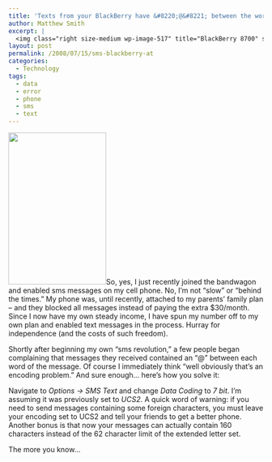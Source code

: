 ```yaml
---
title: 'Texts from your BlackBerry have &#8220;@&#8221; between the words?'
author: Matthew Smith
excerpt: |
  <img class="right size-medium wp-image-517" title="BlackBerry 8700" src="http://archive.digivation.net/wp-content/uploads/2008/07/url-193x300.jpg" alt="" width="193" height="300" />So, yes, I just recently joined the bandwagon and enabled sms messages on my cell phone. No, I'm not "slow" or "behind the times." My phone was, until recently, attached to my parents' family plan - and they blocked all messages instead of paying the extra $30/month. Since I now have my own steady income, I have spun my number off to my own plan and enabled text messages in the process. Hurray for independence (and the costs of such freedom).
layout: post
permalink: /2008/07/15/sms-blackberry-at
categories:
  - Technology
tags:
  - data
  - error
  - phone
  - sms
  - text
---
```

<img class="right size-medium wp-image-517" title="BlackBerry 8700" src="http://archive.digivation.net/wp-content/uploads/2008/07/url-193x300.jpg" alt="" width="193" height="300" />So, yes, I just recently joined the bandwagon and enabled sms messages on my cell phone. No, I&#8217;m not &#8220;slow&#8221; or &#8220;behind the times.&#8221; My phone was, until recently, attached to my parents&#8217; family plan &#8211; and they blocked all messages instead of paying the extra $30/month. Since I now have my own steady income, I have spun my number off to my own plan and enabled text messages in the process. Hurray for independence (and the costs of such freedom).

Shortly after beginning my own &#8220;sms revolution,&#8221; a few people began complaining that messages they received contained an &#8220;@&#8221; between each word of the message. Of course I immediately think &#8220;well obviously that&#8217;s an encoding problem.&#8221; And sure enough&#8230; here&#8217;s how you solve it:

Navigate to *Options -> SMS Text* and change *Data Coding* to *7 bit*. I&#8217;m assuming it was previously set to *UCS2*. A quick word of warning: if you need to send messages containing some foreign characters, you must leave your encoding set to UCS2 and tell your friends to get a better phone. Another bonus is that now your messages can actually contain 160 characters instead of the 62 character limit of the extended letter set.

The more you know&#8230;